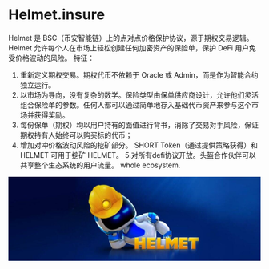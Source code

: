 # Helmet.insure

Helmet 是 BSC（币安智能链）上的点对点价格保护协议，源于期权交易逻辑。 Helmet 允许每个人在市场上轻松创建任何加密资产的保险单，保护 DeFi 用户免受价格波动的风险。
特征：

1. 重新定义期权交易。期权代币不依赖于 Oracle 或 Admin，而是作为智能合约独立运行。
2. 以市场为导向，没有复杂的数学。保险类型由保单供应商设计，允许他们灵活组合保险单的参数。任何人都可以通过简单地存入基础代币资产来参与这个市场并获得奖励。
3. 每份保单（期权）均以用户持有的面值进行背书，消除了交易对手风险，保证期权持有人始终可以购买标的代币；
4. 增加对冲价格波动风险的挖矿部分。 SHORT Token（通过提供策略获得）和 HELMET 可用于挖矿 HELMET。
5.对所有defi协议开放。头盔合作伙伴可以共享整个生态系统的用户流量。 whole ecosystem.

![1080x360](1080x360.jpg)
